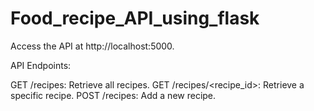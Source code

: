 # Food_recipe_API_using_flask

Access the API at http://localhost:5000.

API Endpoints:

GET /recipes: Retrieve all recipes.
GET /recipes/<recipe_id>: Retrieve a specific recipe.
POST /recipes: Add a new recipe.
